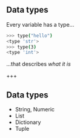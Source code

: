 ## Data types
Every variable has a type...
```sh
>>> type("hello")
<type 'str'>
>>> type(3)
<type 'int'>
```
...that describes *what it is*

+++

## Data types
  * String, Numeric
  * List
  * Dictionary
  * Tuple